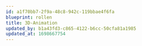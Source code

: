 ```yaml
---
id: a1f70bb7-2f9a-48c8-942c-119bbae4f6fa
blueprint: rollen
title: 3D-Animation
updated_by: b1a43fd3-c865-4122-b6cc-50cfa81a1985
updated_at: 1698667754
---
```

